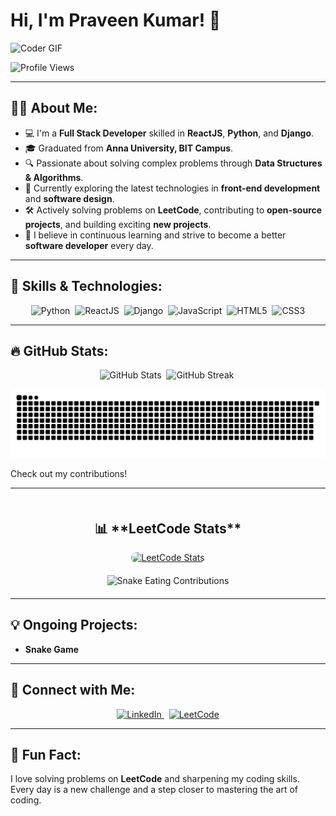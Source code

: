 # Hi, I'm Praveen Kumar! 👋

![Coder GIF](https://media.giphy.com/media/qgQUggAC3Pfv687qPC/giphy.gif)

![Profile Views](https://komarev.com/ghpvc/?username=PraveenTechWizard&color=blue&style=flat-square)

---

## 👨‍💻 **About Me**:
- 💻 I'm a **Full Stack Developer** skilled in **ReactJS**, **Python**, and **Django**.
- 🎓 Graduated from **Anna University, BIT Campus**.
- 🔍 Passionate about solving complex problems through **Data Structures & Algorithms**.
- 🌱 Currently exploring the latest technologies in **front-end development** and **software design**.
- 🛠 Actively solving problems on **LeetCode**, contributing to **open-source projects**, and building exciting **new projects**.
- 🚀 I believe in continuous learning and strive to become a better **software developer** every day.

---

## 🚀 **Skills & Technologies**:

<div align="center">
  <img src="https://img.shields.io/badge/-Python-FFD43B?style=for-the-badge&logo=python&logoColor=blue" alt="Python">&nbsp;
  <img src="https://img.shields.io/badge/-ReactJS-61DAFB?style=for-the-badge&logo=react&logoColor=black" alt="ReactJS">&nbsp;
  <img src="https://img.shields.io/badge/-Django-092E20?style=for-the-badge&logo=django&logoColor=white" alt="Django">&nbsp;
  <img src="https://img.shields.io/badge/-JavaScript-F7DF1E?style=for-the-badge&logo=javascript&logoColor=black" alt="JavaScript">&nbsp;
  <img src="https://img.shields.io/badge/-HTML5-E34F26?style=for-the-badge&logo=html5&logoColor=white" alt="HTML5">&nbsp;
  <img src="https://img.shields.io/badge/-CSS3-1572B6?style=for-the-badge&logo=css3&logoColor=white" alt="CSS3">
</div>

---

## 🔥 **GitHub Stats**:

<div align="center">
  <img src="https://github-readme-stats.vercel.app/api?username=PraveenTechWizard&show_icons=true&theme=radical" alt="GitHub Stats">&nbsp;
  <img src="https://github-readme-streak-stats.herokuapp.com/?user=PraveenTechWizard&theme=radical&hide_border=true" alt="GitHub Streak">&nbsp;
</div>

![snake_gif](https://github.com/PraveenTechWizard/PraveenTechWizard/blob/output/github-snake-dark.svg)


Check out my contributions!

---

<div style="display: flex; flex-direction: column; align-items: center; margin: 20px;">
    <h2 style="text-align: center;">📊 **LeetCode Stats**</h2>
    <a href="https://leetcode.com/Lucy000" target="_blank" style="margin-bottom: 20px;">
        <img src="https://leetcard.jacoblin.cool/Lucy000?theme=dark&font=Fira%20Code&ext=heatmap" 
             alt="LeetCode Stats" 
             style="border-radius: 10px; max-width: 100%; height: auto;">
    </a>
    <img src="https://media.giphy.com/media/your-snake-animation-link.gif" 
         alt="Snake Eating Contributions" 
         style="max-width: 100%; height: auto;">
</div>

---

## 💡 **Ongoing Projects**:
- **Snake Game** 

---

## 💬 **Connect with Me**:
<div align="center">
  <a href="https://www.linkedin.com/in/praveen-kumar-j-1bb832hx" target="_blank" alt="LinkedIn">
    <img src="https://img.shields.io/badge/LinkedIn-Praveen%20Kumar-blue?style=for-the-badge&logo=LinkedIn" alt="LinkedIn">
  </a>&nbsp;
  <a href="https://leetcode.com/Lucy000" target="_blank" alt="LeetCode">
    <img src="https://img.shields.io/badge/LeetCode-Lucy000-orange?style=for-the-badge&logo=leetcode" alt="LeetCode">
  </a>
</div>


---

## 🌟 **Fun Fact**:
I love solving problems on **LeetCode** and sharpening my coding skills. Every day is a new challenge and a step closer to mastering the art of coding.
